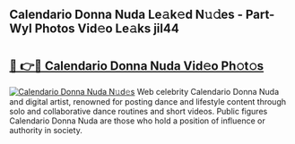 ## Calendario Donna Nuda Le𝚊k𝚎d N𝚞𝚍es - Part-Wyl Photos Vid𝚎o Le𝚊ks jil44

# <h2><a href="http://fbbgn6a.evod.top/?m=Calendario+Donna+Nuda">🔗 👉🔴 Calendario Donna Nuda Vid𝚎o Ph𝚘t𝚘s</a></h2>

[![Calendario Donna Nuda N𝚞d𝚎s](https://i.imgur.com/8V9OHl7.gif)](http://fbbgn6a.evod.top/?m=Calendario+Donna+Nuda)
Web celebrity Calendario Donna Nuda and digital artist, renowned for posting dance and lifestyle content through solo and collaborative dance routines and short videos. Public figures Calendario Donna Nuda are those who hold a position of influence or authority in society. 
